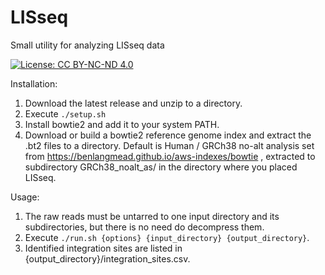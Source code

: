 # LISseq
Small utility for analyzing LISseq data

[![License: CC BY-NC-ND 4.0](https://img.shields.io/badge/License-CC_BY--NC--ND_4.0-lightgrey.svg)](https://creativecommons.org/licenses/by-nc-nd/4.0/)

Installation:
1. Download the latest release and unzip to a directory.
2. Execute `./setup.sh`
3. Install bowtie2 and add it to your system PATH. 
4. Download or build a bowtie2 reference genome index and extract the .bt2 files to a directory.
   Default is Human / GRCh38 no-alt analysis set from https://benlangmead.github.io/aws-indexes/bowtie ,
   extracted to subdirectory GRCh38_noalt_as/ in the directory where you placed LISseq.

Usage:
1. The raw reads must be untarred to one input directory and its subdirectories, but there is no need do decompress them.
2. Execute `./run.sh {options} {input_directory} {output_directory}`.
4. Identified integration sites are listed in {output_directory}/integration_sites.csv.
